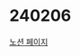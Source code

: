 # 240206

[노션 페이지](https://slash-watercress-27e.notion.site/OGQ-addfd8751ab849f7b0f34bdf22e619be?pvs=74)
